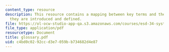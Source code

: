 ```yaml
---
content_type: resource
description: This resource contains a mapping between key terms and the lectures where
  they are introduced and defined.
file: https://ol-ocw-studio-app-qa.s3.amazonaws.com/courses/esd-34-system-architecture-january-iap-2007/c4bd0c0292ccd3e7059bb734682d4e87_glossary.pdf
file_type: application/pdf
resourcetype: Document
title: glossary.pdf
uid: c4bd0c02-92cc-d3e7-059b-b734682d4e87
---
```

